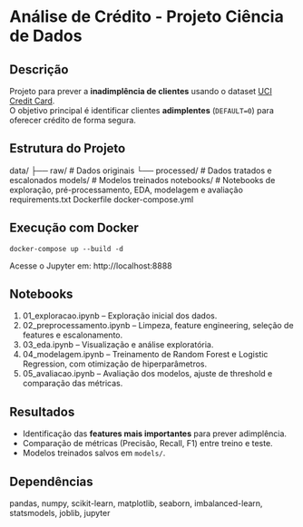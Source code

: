 # Análise de Crédito - Projeto Ciência de Dados

## Descrição
Projeto para prever a **inadimplência de clientes** usando o dataset [UCI Credit Card](https://archive.ics.uci.edu/ml/datasets/default+of+credit+card+clients).  
O objetivo principal é identificar clientes **adimplentes** (`DEFAULT=0`) para oferecer crédito de forma segura.

## Estrutura do Projeto

data/
  ├── raw/          # Dados originais
  └── processed/    # Dados tratados e escalonados
models/             # Modelos treinados
notebooks/          # Notebooks de exploração, pré-processamento, EDA, modelagem e avaliação
requirements.txt
Dockerfile
docker-compose.yml

## Execução com Docker
```
docker-compose up --build -d
```

Acesse o Jupyter em: http://localhost:8888

## Notebooks

1. 01_exploracao.ipynb – Exploração inicial dos dados.  
2. 02_preprocessamento.ipynb – Limpeza, feature engineering, seleção de features e escalonamento.  
3. 03_eda.ipynb – Visualização e análise exploratória.  
4. 04_modelagem.ipynb – Treinamento de Random Forest e Logistic Regression, com otimização de hiperparâmetros.  
5. 05_avaliacao.ipynb – Avaliação dos modelos, ajuste de threshold e comparação das métricas.

## Resultados
- Identificação das **features mais importantes** para prever adimplência.  
- Comparação de métricas (Precisão, Recall, F1) entre treino e teste.  
- Modelos treinados salvos em `models/`.

## Dependências
pandas, numpy, scikit-learn, matplotlib, seaborn, imbalanced-learn, statsmodels, joblib, jupyter
